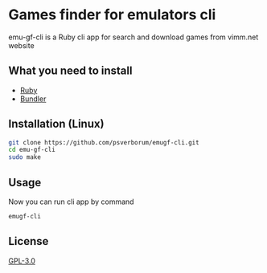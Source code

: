 # Games finder for emulators cli

emu-gf-cli is a Ruby cli app for search and download games from vimm.net website

## What you need to install

- [Ruby](https://www.ruby-lang.org/)
- [Bundler](https://bundler.io/)

## Installation (Linux)

```bash
git clone https://github.com/psverborum/emugf-cli.git
cd emu-gf-cli
sudo make
```

## Usage

Now you can run cli app by command

```bash
emugf-cli
```

## License
[GPL-3.0](https://www.gnu.org/licenses/gpl-3.0.en.html)